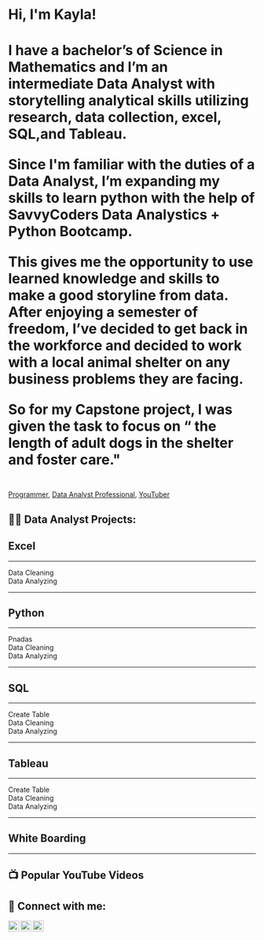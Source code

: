 <h1>Hi, I'm Kayla!

<h1>
  
<p> I have a bachelor’s of Science in Mathematics and I’m an intermediate Data Analyst with storytelling analytical skills utilizing research, data collection, excel, SQL,and Tableau.  

Since I'm familiar with the duties of a Data Analyst, I’m expanding my skills to learn python with the help of SavvyCoders Data Analystics + Python Bootcamp. 

  This gives me the opportunity to use learned knowledge and skills to make a good storyline from data. After enjoying a semester of freedom, I’ve decided to get back in the workforce and decided to work with a local animal shelter on any business problems they are facing. 

So for my Capstone project, I was given the task to focus on “ the length of adult dogs in the shelter and foster care." </p> 
 </h1>
 
  <br/><a href="https://github.com/lkayla2999/Data-Analystics-Python-Capstone-for-SavvyCoders-Bootcamp/tree/master">Programmer</a>, <a href="www.linkedin.com/in/kayla-lucas-393641182">Data Analyst Professional</a>, <a href="//www.youtube.com/@LucasKay23">YouTuber</a></h1>

<h2>👨‍💻 Data Analyst Projects:</h2>

<h2>Excel</h2>
<hr>
<p>
  Data Cleaning <br>
  Data Analyzing <br>
 </p>
 
 <hr>
 
 <h2>Python</h2>
<hr>
<p>
  Pnadas <br>
  Data Cleaning <br>
  Data Analyzing <br>
 </p>
 
 <hr>
 
 <h2>SQL</h2>
<hr>
<p>
  Create Table <br>
  Data Cleaning <br>
  Data Analyzing <br>
 </p>
 
  <hr>
 
 <h2>Tableau</h2>
<hr>
<p>
  Create Table <br>
  Data Cleaning <br>
  Data Analyzing <br>
 </p>
 
 <hr>
 
 <h2>White Boarding</h2>
<hr>
<p>
 </p>
 

<h2>📺 Popular YouTube Videos</h2>


<h2> 🤳 Connect with me:</h2>

[<img align="left" alt="KaylaLucas | YouTube" width="22px" src="https://cdn.jsdelivr.net/npm/simple-icons@v3/icons/youtube.svg" />][youtube]
[<img align="left" alt="KaylaLucas | LinkedIn" width="22px" src="https://cdn.jsdelivr.net/npm/simple-icons@v3/icons/linkedin.svg" />][linkedin]
[<img align="left" alt="KaylaLucas | Instagram" width="22px" src="https://cdn.jsdelivr.net/npm/simple-icons@v3/icons/instagram.svg" />][instagram]


[youtube]: //www.youtube.com/@LucasKay23
[instagram]: https://www.instagram.com/kaylas_animation_therapy/
[linkedin]: www.linkedin.com/in/kayla-lucas-393641182


<!--
**KaylaLucas** is a ✨ _special_ ✨ repository because its `README.md` (this file) appears on your GitHub profile.

Here are some ideas to get you started:

- 🔭 I’m currently working on ...
- 🌱 I’m currently learning ...
- 👯 I’m looking to collaborate on ...
- 🤔 I’m looking for help with ...
- 💬 Ask me about ...
- 📫 How to reach me: ...
- 😄 Pronouns: ...
- ⚡ Fun fact: ...
-->
